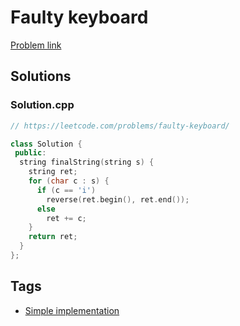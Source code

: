 # Faulty keyboard

[Problem link](https://leetcode.com/problems/faulty-keyboard/)

## Solutions


### Solution.cpp
```cpp
// https://leetcode.com/problems/faulty-keyboard/

class Solution {
 public:
  string finalString(string s) {
    string ret;
    for (char c : s) {
      if (c == 'i')
        reverse(ret.begin(), ret.end());
      else
        ret += c;
    }
    return ret;
  }
};
```
## Tags

* [Simple implementation](/README.md#Simple_implementation)
